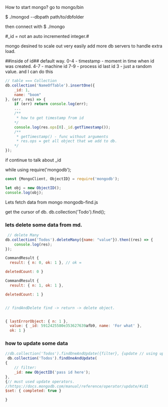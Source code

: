 How to start mongo?
go to mongo/bin

$ ./mongod --dbpath path/to/dbfolder

then connect with
$ ./mongo

#_id = not an auto incremented integer.#

mongo desined to scale out very easily
    add more db servers to handle extra load.

##inside of id##
default way.
    0-4 - timestamp - moment in time when id was created.
    4-7 - machine id 
    7-9 - process id
    last id 3 - just a random value.
and I can do this

```javascript 
// table === Collection
db.collection('NameOfTable').insertOne({
    _id: 1,
    name: "boom"
}, (err, res) => {
    if (err) return console.log(err);
    ...
    /**
     * how to get timestamp from id
    */
    console.log(res.ops[0]._id.getTimestamp());
    /**
     * getTimestamp() - func without arguments
     * res.ops = get all object that we add to db.
    */
});
```
if continue to talk about _id

while using require('mongodb');

```javascript
const {MongoClient, ObjectID} = require('mongodb');

let obj = new ObjectID();
console.log(obj);
```


Lets fetch data from mongo
mongodb-find.js

get the cursor of db.
db.collection('Todo').find();


### lets delete some data from md.
```javascript
 // delete Many
db.collection('Todos').deleteMany({name: "value"}).then((res) => {
    console.log(res);
});

CommandResult {
  result: { n: 0, ok: 1 }, // ok = 

deletedCount: 0 }

CommandResult {
  result: { n: 1, ok: 1 },

deletedCount: 1 }


// findAndDelete find -> return -> delete object. 


{ lastErrorObject: { n: 1 },
  value: { _id: 5912425580e353627639afb9, name: 'For what' },
  ok: 1 }
```

### how to update some data ###
```javascript
//db.collection('Todos').findOneAndUpdate({filter}, {update // using up operator}, {options});
 db.collection('Todos').findOneAndUpdate(
{
    // filter:
    _id: new ObjectID('pass id here');
},
{// must used update operators.
//https://docs.mongodb.com/manual/reference/operator/update/#id1
$set: { completed: true }

}

```

